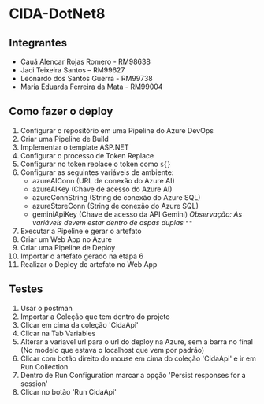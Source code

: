 ﻿# CIDA-DotNet8

## Integrantes
- Cauã Alencar Rojas Romero - RM98638
- Jaci Teixeira Santos – RM99627
- Leonardo dos Santos Guerra - RM99738
- Maria Eduarda Ferreira da Mata - RM99004

## Como fazer o deploy
1. Configurar o repositório em uma Pipeline do Azure DevOps
2. Criar uma Pipeline de Build
3. Implementar o template ASP.NET
4. Configurar o processo de Token Replace
5. Configurar no token replace o token como `${}`
6. Configurar as seguintes variáveis de ambiente:
    - azureAIConn (URL de conexão do Azure AI)
    - azureAIKey (Chave de acesso do Azure AI)
    - azureConnString (String de conexão do Azure SQL)
    - azureStoreConn (String de conexão do Azure SQL)
    - geminiApiKey (Chave de acesso da API Gemini)
    *Observação: As variáveis devem estar dentro de aspas duplas `""`*
7. Executar a Pipeline e gerar o artefato
8. Criar um Web App no Azure
9. Criar uma Pipeline de Deploy
10. Importar o artefato gerado na etapa 6
11. Realizar o Deploy do artefato no Web App

## Testes
1. Usar o postman
2. Importar a Coleção que tem dentro do projeto
3. Clicar em cima da coleção 'CidaApi'
4. Clicar na Tab Variables
5. Alterar a variavel url para o url do deploy na Azure, sem a barra no final (No modelo que estava o localhost que vem por padrão)
6. Clicar com botão direito do mouse em cima do coleção 'CidaApi' e ir em Run Collection
7. Dentro de Run Configuration marcar a opção 'Persist responses for a session'
8. Clicar no botão 'Run CidaApi'
